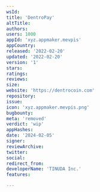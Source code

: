 ```yaml
---
wsId: 
title: 'DentroPay'
altTitle: 
authors: 
users: 1000
appId: 'xyz.appmaker.mevpis'
appCountry: 
released: '2022-02-20'
updated: '2022-02-20'
version: '1'
stars: 
ratings: 
reviews: 
size: 
website: 'https://dentrocoin.com'
repository: 
issue: 
icon: 'xyz.appmaker.mevpis.png'
bugbounty: 
meta: 'removed'
verdict: 'wip'
appHashes: 
date: '2024-02-05'
signer: 
reviewArchive: 
twitter: 
social: 
redirect_from: 
developerName: 'TINUDA Inc.'
features: 

---
```



